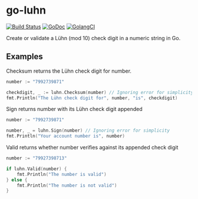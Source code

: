 # go-luhn
[![Build Status](https://travis-ci.com/ferdypruis/go-luhn.svg?branch=master)](https://travis-ci.com/ferdypruis/go-luhn)
[![GoDoc](https://godoc.org/github.com/ferdypruis/go-luhn?status.svg)](https://godoc.org/github.com/ferdypruis/go-luhn)
[![GolangCI](https://golangci.com/badges/github.com/ferdypruis/go-luhn.svg)](https://golangci.com/r/github.com/ferdypruis/go-luhn)

Create or validate a Lühn (mod 10) check digit in a numeric string in Go.

## Examples
Checksum returns the Lühn check digit for number.
```go
number := "7992739871"

checkdigit, _ := luhn.Checksum(number) // Ignoring error for simplicity
fmt.Println("The Lühn check digit for", number, "is", checkdigit)
```

Sign returns number with its Lühn check digit appended
```go
number := "7992739871"

number, _ = luhn.Sign(number) // Ignoring error for simplicity
fmt.Println("Your account number is", number)
```

Valid returns whether number verifies against its appended check digit
```go
number := "79927398713"

if luhn.Valid(number) {
    fmt.Println("The number is valid")
} else {
    fmt.Println("The number is not valid")
}
```
